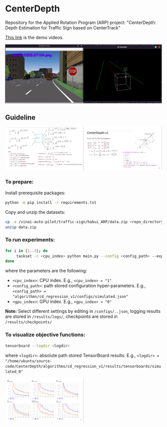 # CenterDepth
Repository for the Applied Rotation Program (ARP) project: "CenterDepth: Depth Estimation for Traffic Sign based on CenterTrack"

[This link](https://drive.google.com/drive/folders/1yQsjauYOKAmVXP8M8w7fTCSyxYt-93_P?usp=sharing) is the demo videos.

<img src="gallery/demo.png" width="100%" height="50%">

## Guideline
<img src="gallery/framework.png" width="100%" height="50%">

### To prepare:
Install prerequisite packages:
```sh
python -m pip install -r requirements.txt
```

Copy and unzip the datasets:
```sh
cp -a /vinai-auto-pilot/traffic-sign/habui_ARP/data.zip <repo_directory>
unzip data.zip
```

### To run experiments:
```sh
for i in {1..3}; do
     taskset -c <cpu_index> python main.py --config <config_path> --exp_idx $i --gpu_idx <gpu_index>
done
```
where the parameters are the following:
- `<cpu_index>`: CPU index. E.g., `<cpu_index> = "1"`
- `<config_path>`: path stored configuration hyper-parameters. E.g., `<config_path> = "algorithms/cd_regression_v1/configs/simulated.json"`
- `<gpu_index>`: GPU index. E.g., `<gpu_index> = "0"`

**Note:** Select different settings by editing in `/configs/..json`, logging results are stored in `/results/logs/`, checkpoints are stored in `/results/checkpoints/`

### To visualize objective functions:

```sh
tensorboard --logdir <logdir>
```
where `<logdir>`: absolute path stored TensorBoard results. E.g., `<logdir> = "/home/ubuntu/source-code/CenterDepth/algorithms/cd_regression_v1/results/tensorboards/simulated_0"`

<img src="gallery/Loss.png" width="50%" height="50%">